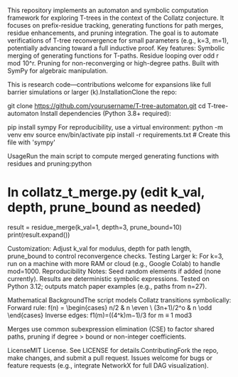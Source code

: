 This repository implements an automaton and symbolic computation framework for exploring T-trees in the context of the Collatz conjecture. It focuses on prefix-residue tracking, generating functions for path merges, residue enhancements, and pruning integration. The goal is to automate verifications of T-tree reconvergence for small parameters (e.g., k=3, m=1), potentially advancing toward a full inductive proof.
Key features:
Symbolic merging of generating functions for T-paths.
Residue looping over odd r mod  10^r.
Pruning for non-reconverging or high-degree paths.
Built with SymPy for algebraic manipulation.

This is research code—contributions welcome for expansions like full barrier simulations or larger (k).InstallationClone the repo:

git clone https://github.com/yourusername/T-tree-automaton.git
cd T-tree-automaton
Install dependencies (Python 3.8+ required):

pip install sympy
For reproducibility, use a virtual environment:
python -m venv env
source env/bin/activate
pip install -r requirements.txt # Create this file with 'sympy'

UsageRun the main script to compute merged generating functions with residues and pruning:python

# In collatz_t_merge.py (edit k_val, depth, prune_bound as needed)
result = residue_merge(k_val=1, depth=3, prune_bound=10)
print(result.expand())

Customization: Adjust k_val for modulus, depth for path length, prune_bound to control reconvergence checks.
Testing Larger k: For k=3, run on a machine with more RAM or cloud (e.g., Google Colab) to handle mod=1000.
Reproducibility Notes: Seed random elements if added (none currently). Results are deterministic symbolic expressions. Tested on Python 3.12; outputs match paper examples (e.g., paths from n=27).

Mathematical BackgroundThe script models Collatz transitions symbolically:
Forward rule: f(n) = \begin{cases} n/2 & n \even \\ (3n+1)/2^o & n \odd \end{cases}
Inverse edges: f1(m)=((4^k)m−1)/3 for m ≡ 1 mod3

Merges use common subexpression elimination (CSE) to factor shared paths, pruning if degree > bound or non-integer coefficients.

LicenseMIT License. See LICENSE for details.ContributingFork the repo, make changes, and submit a pull request. Issues welcome for bugs or feature requests (e.g., integrate NetworkX for full DAG visualization).

